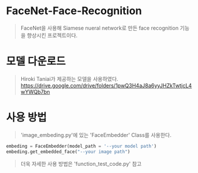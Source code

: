 # FaceNet-Face-Recognition
> FaceNet을 사용해 Siamese nueral network로 만든 face recognition 기능을 향상시킨 프로젝트이다.


# 모델 다운로드
> Hiroki Taniai가 제공하는 모델을 사용하였다.
> https://drive.google.com/drive/folders/1pwQ3H4aJ8a6yyJHZkTwtjcL4wYWQb7bn


# 사용 방법
> 'image_embeding.py'에 있는 'FaceEmbedder' Class를 사용한다.
```python
embeding = FaceEmbedder(model_path = '--your model path')
embeding.get_embedded_face("--your image path")
```

> 더욱 자세한 사용 방법은 'function_test_code.py' 참고
